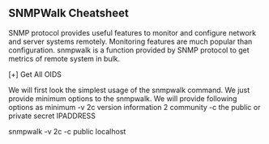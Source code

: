 SNMPWalk Cheatsheet
--------------------------------

SNMP protocol provides useful features to monitor and configure network and server systems remotely. 
Monitoring features are much popular than configuration. 
snmpwalk is a function provided by SNMP protocol to get metrics of remote system in bulk.

[+]  Get All OIDS

We will first look the simplest usage of the snmpwalk command. 
We just provide minimum options to the snmpwalk. We will provide following options as minimum
-v  2c version information 2 community
-c  the public or private secret
IPADDRESS

snmpwalk -v 2c -c public localhost
